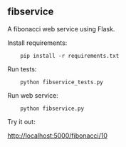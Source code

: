 ## fibservice

A fibonacci web service using Flask. 

Install requirements:

        pip install -r requirements.txt

Run tests:

        python fibservice_tests.py

Run web service:

        python fibservice.py

Try it out:

[http://localhost:5000/fibonacci/10](http://localhost:5000/fibonacci/10)